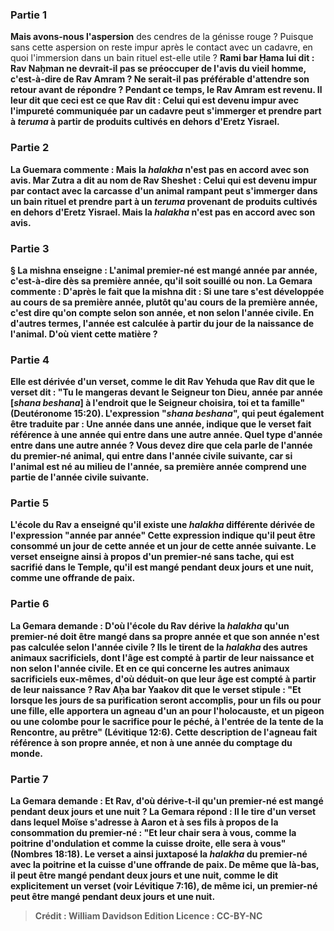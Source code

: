 
### Partie 1
<b>Mais avons-nous l'aspersion</b> des cendres de la génisse rouge ? Puisque sans cette aspersion on reste impur après le contact avec un cadavre, en quoi l'immersion dans un bain rituel est-elle utile ? <b>Rami bar Ḥama lui dit : Rav Naḥman ne devrait-il pas <b>se préoccuper</b> de l'avis <b>du vieil homme,</b> c'est-à-dire de Rav Amram ? Ne serait-il pas préférable d'attendre son retour avant de répondre ? <b>Pendant ce temps, le Rav Amram est revenu</b>. <b>Il leur dit</b> que <b>ceci</b> est ce que <b>Rav dit :</b> Celui qui est devenu impur avec <b>l'impureté</b> communiquée par <b>un cadavre peut s'immerger et prendre part à <i>teruma</i> à partir</b> de produits cultivés <b>en dehors d'Eretz</b> Yisrael.

### Partie 2
La Guemara commente : <b>Mais la <i>halakha</i></b> n'est <b>pas en accord avec son</b> avis. <b>Mar Zutra a dit au nom de Rav Sheshet :</b> Celui qui est devenu <b>impur</b> par contact avec la carcasse d'un <b>animal rampant peut s'immerger</b> dans un bain rituel <b>et prendre part à un <i>teruma</i> provenant</b> de produits cultivés <b>en dehors d'Eretz</b> Yisrael. <b>Mais la <i>halakha</i></b> n'est <b>pas en accord avec son</b> avis.

### Partie 3
§ La mishna enseigne : <b>L'animal premier-né est mangé année par année,</b> c'est-à-dire dès sa première année, qu'il soit souillé ou non. La Gemara commente : <b>D'après</b> le fait <b>que</b> la mishna <b>dit : Si une tare s'est développée au cours de sa</b> première <b>année,</b> plutôt qu'au cours de la première année, c'est <b>dire qu'on compte</b> selon <b>son année,</b> et non selon l'année civile. En d'autres termes, l'année est calculée à partir du jour de la naissance de l'animal. <b>D'où vient cette matière</b> ?

### Partie 4
Elle est dérivée d'un verset, <b>comme le dit Rav Yehuda</b> que <b>Rav dit que le verset dit : "Tu le mangeras devant le Seigneur ton Dieu, année par année [<i>shana beshana</i>]</b> à l'endroit que le Seigneur choisira, toi et ta famille" (Deutéronome 15:20). L'expression "<i>shana beshana</i>", qui peut également être traduite par : Une année dans une année, indique que le verset fait référence à une année qui entre dans une autre année. <b>Quel</b> type d'<b>année entre dans une autre</b> année ? <b>Vous devez dire</b> que cela parle de l'<b>année du premier-né</b> animal, qui entre dans l'année civile suivante, car si l'animal est né au milieu de l'année, sa première année comprend une partie de l'année civile suivante.

### Partie 5
<b>L'école du Rav a enseigné</b> qu'il existe une <i>halakha</i> différente dérivée de l'expression <b>"année par année"</b> Cette expression indique qu'il peut être consommé <b>un jour de cette année et un jour de cette</b> <b>année suivante. </b> Le verset <b>enseigne ainsi à propos</b> d'un <b>premier-né</b> sans tache, qui est sacrifié dans le Temple, <b>qu'il est mangé pendant deux jours et une nuit,</b> comme une offrande de paix.

### Partie 6
La Gemara demande : <b>D'où</b> <b>l'école du Rav</b> dérive la <i>halakha</i> qu'un premier-né doit être mangé dans sa propre année et que son année n'est pas calculée selon l'année civile ? <b>Ils le tirent de</b> la <i>halakha</i> des autres <b>animaux sacrificiels</b>, dont l'âge est compté à partir de leur naissance et non selon l'année civile. <b>Et</b> en ce qui concerne les autres <b>animaux sacrificiels</b> <b>eux-mêmes, d'où déduit-on</b> que leur âge est compté à partir de leur naissance ? <b>Rav Aḥa bar Yaakov dit</b> que <b>le verset stipule :</b> "Et lorsque les jours de sa purification seront accomplis, pour un fils ou pour une fille, elle apportera <b>un agneau d'un an</b> pour l'holocauste, et un pigeon ou une colombe pour le sacrifice pour le péché, à l'entrée de la tente de la Rencontre, au prêtre" (Lévitique 12:6). Cette description de l'agneau fait référence à <b>son</b> propre <b>année, et non à une année du comptage du monde.</b>

### Partie 7
La Gemara demande : <b>Et Rav, d'où dérive-t-il</b> qu'un premier-né <b>est mangé pendant deux jours et une nuit ?</b> La Gemara répond : <b>Il le tire</b> d'un verset dans lequel Moïse s'adresse à Aaron et à ses fils à propos de la consommation du premier-né : <b>"Et leur chair sera à vous, comme la poitrine d'ondulation et comme la cuisse droite, elle sera à vous"</b> (Nombres 18:18). <b>Le verset</b> a ainsi <b>juxtaposé</b> la <i>halakha</i> du premier-né <b>avec la poitrine et la cuisse d'une offrande de paix. De même que là-bas,</b> il peut être mangé pendant <b>deux jours et une nuit,</b> comme le dit explicitement un verset (voir Lévitique 7:16), <b>de même ici,</b> un premier-né peut être mangé pendant <b>deux jours et une nuit.</b>

>Crédit : William Davidson Edition
>Licence : CC-BY-NC